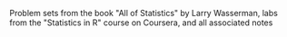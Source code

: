 Problem sets from the book "All of Statistics" by Larry Wasserman, labs from the "Statistics in R" course on Coursera, and all associated notes
